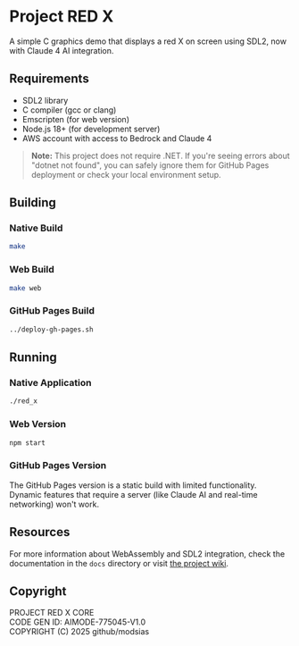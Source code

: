# Project RED X

A simple C graphics demo that displays a red X on screen using SDL2, now with Claude 4 AI integration.

## Requirements

- SDL2 library
- C compiler (gcc or clang)
- Emscripten (for web version)
- Node.js 18+ (for development server)
- AWS account with access to Bedrock and Claude 4

> **Note:** This project does not require .NET. If you're seeing errors about "dotnet not found", you can safely ignore them for GitHub Pages deployment or check your local environment setup.

## Building

### Native Build

```bash
make
```

### Web Build

```bash
make web
```

### GitHub Pages Build

```bash
../deploy-gh-pages.sh
```

## Running

### Native Application

```bash
./red_x
```

### Web Version

```bash
npm start
```

### GitHub Pages Version

The GitHub Pages version is a static build with limited functionality. Dynamic features that require a server (like Claude AI and real-time networking) won't work.

## Resources

For more information about WebAssembly and SDL2 integration, check the documentation in the `docs` directory or visit [the project wiki](https://github.com/modsias/red_x/wiki).

## Copyright

PROJECT RED X CORE  
CODE GEN ID: AIMODE-775045-V1.0  
COPYRIGHT (C) 2025 github/modsias

